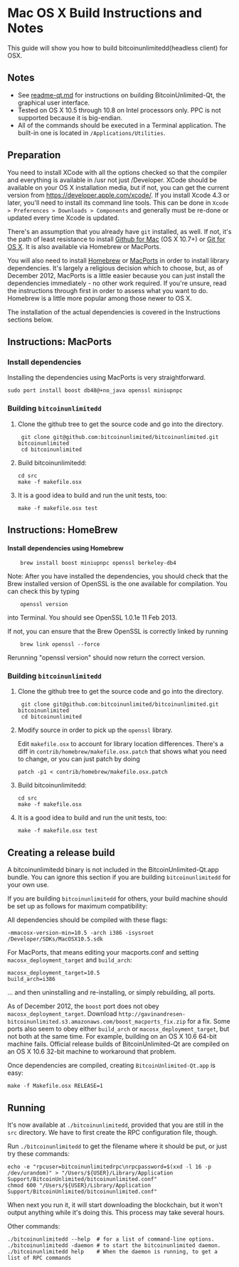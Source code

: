 Mac OS X Build Instructions and Notes
====================================
This guide will show you how to build bitcoinunlimitedd(headless client) for OSX.

Notes
-----

* See [readme-qt.md](readme-qt.md) for instructions on building BitcoinUnlimited-Qt, the
graphical user interface.
* Tested on OS X 10.5 through 10.8 on Intel processors only. PPC is not
supported because it is big-endian.
* All of the commands should be executed in a Terminal application. The
built-in one is located in `/Applications/Utilities`.

Preparation
-----------

You need to install XCode with all the options checked so that the compiler
and everything is available in /usr not just /Developer. XCode should be
available on your OS X installation media, but if not, you can get the
current version from https://developer.apple.com/xcode/. If you install
Xcode 4.3 or later, you'll need to install its command line tools. This can
be done in `Xcode > Preferences > Downloads > Components` and generally must
be re-done or updated every time Xcode is updated.

There's an assumption that you already have `git` installed, as well. If
not, it's the path of least resistance to install [Github for Mac](https://mac.github.com/)
(OS X 10.7+) or
[Git for OS X](https://code.google.com/p/git-osx-installer/). It is also
available via Homebrew or MacPorts.

You will also need to install [Homebrew](http://mxcl.github.io/homebrew/)
or [MacPorts](https://www.macports.org/) in order to install library
dependencies. It's largely a religious decision which to choose, but, as of
December 2012, MacPorts is a little easier because you can just install the
dependencies immediately - no other work required. If you're unsure, read
the instructions through first in order to assess what you want to do.
Homebrew is a little more popular among those newer to OS X.

The installation of the actual dependencies is covered in the Instructions
sections below.

Instructions: MacPorts
----------------------

### Install dependencies

Installing the dependencies using MacPorts is very straightforward.

    sudo port install boost db48@+no_java openssl miniupnpc

### Building `bitcoinunlimitedd`

1. Clone the github tree to get the source code and go into the directory.

        git clone git@github.com:bitcoinunlimited/bitcoinunlimited.git bitcoinunlimited
        cd bitcoinunlimited

2.  Build bitcoinunlimitedd:

        cd src
        make -f makefile.osx

3.  It is a good idea to build and run the unit tests, too:

        make -f makefile.osx test

Instructions: HomeBrew
----------------------

#### Install dependencies using Homebrew

        brew install boost miniupnpc openssl berkeley-db4

Note: After you have installed the dependencies, you should check that the Brew installed version of OpenSSL is the one available for compilation. You can check this by typing

        openssl version

into Terminal. You should see OpenSSL 1.0.1e 11 Feb 2013.

If not, you can ensure that the Brew OpenSSL is correctly linked by running

        brew link openssl --force

Rerunning "openssl version" should now return the correct version.

### Building `bitcoinunlimitedd`

1. Clone the github tree to get the source code and go into the directory.

        git clone git@github.com:bitcoinunlimited/bitcoinunlimited.git bitcoinunlimited
        cd bitcoinunlimited

2.  Modify source in order to pick up the `openssl` library.

    Edit `makefile.osx` to account for library location differences. There's a
    diff in `contrib/homebrew/makefile.osx.patch` that shows what you need to
    change, or you can just patch by doing

        patch -p1 < contrib/homebrew/makefile.osx.patch

3.  Build bitcoinunlimitedd:

        cd src
        make -f makefile.osx

4.  It is a good idea to build and run the unit tests, too:

        make -f makefile.osx test

Creating a release build
------------------------

A bitcoinunlimitedd binary is not included in the BitcoinUnlimited-Qt.app bundle. You can ignore
this section if you are building `bitcoinunlimitedd` for your own use.

If you are building `bitcoinunlimitedd` for others, your build machine should be set up
as follows for maximum compatibility:

All dependencies should be compiled with these flags:

    -mmacosx-version-min=10.5 -arch i386 -isysroot /Developer/SDKs/MacOSX10.5.sdk

For MacPorts, that means editing your macports.conf and setting
`macosx_deployment_target` and `build_arch`:

    macosx_deployment_target=10.5
    build_arch=i386

... and then uninstalling and re-installing, or simply rebuilding, all ports.

As of December 2012, the `boost` port does not obey `macosx_deployment_target`.
Download `http://gavinandresen-bitcoinunlimited.s3.amazonaws.com/boost_macports_fix.zip`
for a fix. Some ports also seem to obey either `build_arch` or
`macosx_deployment_target`, but not both at the same time. For example, building
on an OS X 10.6 64-bit machine fails. Official release builds of BitcoinUnlimited-Qt are
compiled on an OS X 10.6 32-bit machine to workaround that problem.

Once dependencies are compiled, creating `BitcoinUnlimited-Qt.app` is easy:

    make -f Makefile.osx RELEASE=1

Running
-------

It's now available at `./bitcoinunlimitedd`, provided that you are still in the `src`
directory. We have to first create the RPC configuration file, though.

Run `./bitcoinunlimitedd` to get the filename where it should be put, or just try these
commands:

    echo -e "rpcuser=bitcoinunlimitedrpc\nrpcpassword=$(xxd -l 16 -p /dev/urandom)" > "/Users/${USER}/Library/Application Support/BitcoinUnlimited/bitcoinunlimited.conf"
    chmod 600 "/Users/${USER}/Library/Application Support/BitcoinUnlimited/bitcoinunlimited.conf"

When next you run it, it will start downloading the blockchain, but it won't
output anything while it's doing this. This process may take several hours.

Other commands:

    ./bitcoinunlimitedd --help  # for a list of command-line options.
    ./bitcoinunlimitedd -daemon # to start the bitcoinunlimited daemon.
    ./bitcoinunlimitedd help    # When the daemon is running, to get a list of RPC commands
